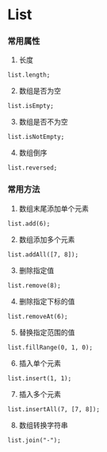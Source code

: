 # List
### 常用属性
1. 长度

```
list.length;
```

2. 数组是否为空

```
list.isEmpty;
```

3. 数组是否不为空

```
list.isNotEmpty;
```

4. 数组倒序

```
list.reversed;
```

### 常用方法
1. 数组末尾添加单个元素

```
list.add(6);
```

2. 数组添加多个元素

```
list.addAll([7, 8]);
```

3. 删除指定值

```
list.remove(8);
```

4. 删除指定下标的值

```
list.removeAt(6);
```

5. 替换指定范围的值

```
list.fillRange(0, 1, 0);
```

6. 插入单个元素

```
list.insert(1, 1);
```

7. 插入多个元素

```
list.insertAll(7, [7, 8]);
```

8. 数组转换字符串

```
list.join("-");
```